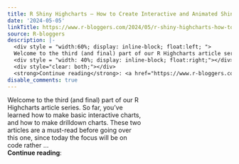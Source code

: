 ```yaml
---
title: R Shiny Highcharts – How to Create Interactive and Animated Shiny Dashboards
date: '2024-05-05'
linkTitle: https://www.r-bloggers.com/2024/05/r-shiny-highcharts-how-to-create-interactive-and-animated-shiny-dashboards/
source: R-bloggers
description: |-
  <div style = "width:60%; display: inline-block; float:left; ">
  Welcome to the third (and final) part of our R Highcharts article series. So far, you’ve learned how to make basic interactive charts, and how to make drilldown charts. These two articles are a must-read before going over this one, since today the focus will be on code rather ...</div>
  <div style = "width: 40%; display: inline-block; float:right;"></div>
  <div style="clear: both;"></div>
  <strong>Continue reading</strong>: <a href="https://www.r-bloggers.com/2024/05/r-shiny-highcharts-how-to-create-interactive-and-animated-shiny-dashboa ...
disable_comments: true
---
```

<div style = "width:60%; display: inline-block; float:left; ">
Welcome to the third (and final) part of our R Highcharts article series. So far, you’ve learned how to make basic interactive charts, and how to make drilldown charts. These two articles are a must-read before going over this one, since today the focus will be on code rather ...</div>
<div style = "width: 40%; display: inline-block; float:right;"></div>
<div style="clear: both;"></div>
<strong>Continue reading</strong>: <a href="https://www.r-bloggers.com/2024/05/r-shiny-highcharts-how-to-create-interactive-and-animated-shiny-dashboa ...